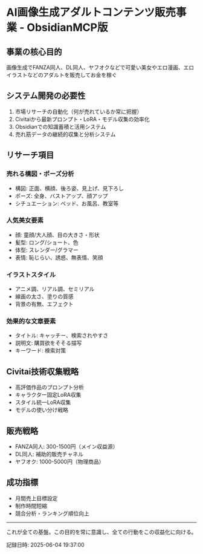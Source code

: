 # AI画像生成アダルトコンテンツ販売事業 - ObsidianMCP版

## 事業の核心目的
画像生成でFANZA同人、DL同人、ヤフオクなどで可愛い美女やエロ漫画、エロイラストなどのアダルトを販売してお金を稼ぐ

## システム開発の必要性
1. 市場リサーチの自動化（何が売れているか常に把握）
2. Civitaiから最新プロンプト・LoRA・モデル収集の効率化
3. Obsidianでの知識蓄積と活用システム
4. 売れ筋データの継続的収集と分析システム

## リサーチ項目

### 売れる構図・ポーズ分析
- 構図: 正面、横顔、後ろ姿、見上げ、見下ろし
- ポーズ: 全身、バストアップ、顔アップ
- シチュエーション: ベッド、お風呂、教室等

### 人気美女要素
- 顔: 童顔/大人顔、目の大きさ・形状
- 髪型: ロング/ショート、色
- 体型: スレンダー/グラマー
- 表情: 恥じらい、誘惑、無表情、笑顔

### イラストスタイル
- アニメ調、リアル調、セミリアル
- 線画の太さ、塗りの質感
- 背景の有無、エフェクト

### 効果的な文章要素
- タイトル: キャッチー、検索されやすさ
- 説明文: 購買欲をそそる描写
- キーワード: 検索対策

## Civitai技術収集戦略
- 高評価作品のプロンプト分析
- キャラクター固定LoRA収集
- スタイル統一LoRA収集
- モデルの使い分け戦略

## 販売戦略
- FANZA同人: 300-1500円（メイン収益源）
- DL同人: 補助的販売チャネル
- ヤフオク: 1000-5000円（物理商品）

## 成功指標
- 月間売上目標設定
- 制作時間短縮
- 競合分析・ランキング順位向上

---
これが全ての基盤。この目的を常に意識し、全ての行動をこの収益化に向ける。

記録日時: 2025-06-04 19:37:00
